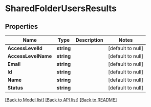 # SharedFolderUsersResults

## Properties
Name | Type | Description | Notes
------------ | ------------- | ------------- | -------------
**AccessLevelId** | **string** |  | [default to null]
**AccessLevelName** | **string** |  | [default to null]
**Email** | **string** |  | [default to null]
**Id** | **string** |  | [default to null]
**Name** | **string** |  | [default to null]
**Status** | **string** |  | [default to null]

[[Back to Model list]](../README.md#documentation-for-models) [[Back to API list]](../README.md#documentation-for-api-endpoints) [[Back to README]](../README.md)

